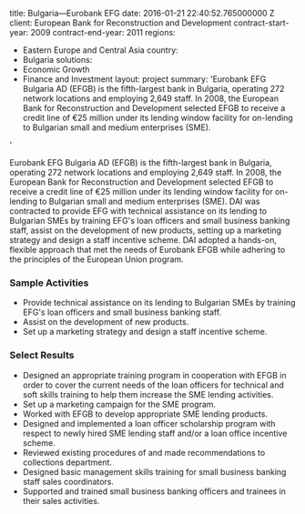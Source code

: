 
title: Bulgaria—Eurobank EFG
date: 2016-01-21 22:40:52.765000000 Z
client: European Bank for Reconstruction and Development
contract-start-year: 2009
contract-end-year: 2011
regions:
- Eastern Europe and Central Asia
country:
- Bulgaria
solutions:
- Economic Growth
- Finance and Investment
layout: project
summary: 'Eurobank EFG Bulgaria AD (EFGB) is the fifth-largest bank in Bulgaria, operating
  272 network locations and employing 2,649 staff. In 2008, the European Bank for
  Reconstruction and Development selected EFGB to receive a credit line of €25 million
  under its lending window facility for on-lending to Bulgarian small and medium enterprises
  (SME).

'


Eurobank EFG Bulgaria AD (EFGB) is the fifth-largest bank in Bulgaria, operating 272 network locations and employing 2,649 staff. In 2008, the European Bank for Reconstruction and Development selected EFGB to receive a credit line of €25 million under its lending window facility for on-lending to Bulgarian small and medium enterprises (SME). DAI was contracted to provide EFG with technical assistance on its lending to Bulgarian SMEs by training EFG's loan officers and small business banking staff, assist on the development of new products, setting up a marketing strategy and design a staff incentive scheme. DAI adopted a hands-on, flexible approach that met the needs of Eurobank EFGB while adhering to the principles of the European Union program.

###  Sample Activities

* Provide technical assistance on its lending to Bulgarian SMEs by training EFG's loan officers and small business banking staff.
* Assist on the development of new products.
* Set up a marketing strategy and design a staff incentive scheme.

###  Select Results

* Designed an appropriate training program in cooperation with EFGB in order to cover the current needs of the loan officers for technical and soft skills training to help them increase the SME lending activities.
* Set up a marketing campaign for the SME program.
* Worked with EFGB to develop appropriate SME lending products.
* Designed and implemented a loan officer scholarship program with respect to newly hired SME lending staff and/or a loan office incentive scheme.
* Reviewed existing procedures of and made recommendations to collections department.
* Designed basic management skills training for small business banking staff sales coordinators.
* Supported and trained small business banking officers and trainees in their sales activities.
